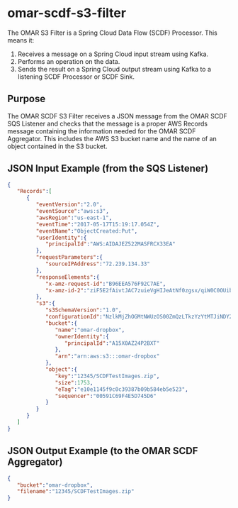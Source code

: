# omar-scdf-s3-filter
The OMAR S3 Filter is a Spring Cloud Data Flow (SCDF) Processor.
This means it:
1. Receives a message on a Spring Cloud input stream using Kafka.
2. Performs an operation on the data.
3. Sends the result on a Spring Cloud output stream using Kafka to a listening SCDF Processor or SCDF Sink.

## Purpose
The OMAR SCDF S3 Filter receives a JSON message from the OMAR SCDF SQS Listener and checks that the message is a proper AWS Records message containing the information needed for the OMAR SCDF Aggregator. This includes the AWS S3 bucket name and the name of an object contained in the S3 bucket.

## JSON Input Example (from the SQS Listener)
```json
{
   "Records":[
      {
         "eventVersion":"2.0",
         "eventSource":"aws:s3",
         "awsRegion":"us-east-1",
         "eventTime":"2017-05-17T15:19:17.054Z",
         "eventName":"ObjectCreated:Put",
         "userIdentity":{
            "principalId":"AWS:AIDAJEZ522MASFRCX33EA"
         },
         "requestParameters":{
            "sourceIPAddress":"72.239.134.33"
         },
         "responseElements":{
            "x-amz-request-id":"B96EEA576F92C7AE",
            "x-amz-id-2":"ziF5E2fAivtJAC7zuieVgHIJeAtNf0zgsx/qiW0C0OUibZQw0OgZs75EEmxYnENGwnlYBAfljyA="
         },
         "s3":{
            "s3SchemaVersion":"1.0",
            "configurationId":"NzlkMjZhOGMtNWUzOS00ZmQzLTkzYzYtMTJiNDY2N2Y2ZjUw",
            "bucket":{
               "name":"omar-dropbox",
               "ownerIdentity":{
                  "principalId":"A15X0AZ24P2BXT"
               },
               "arn":"arn:aws:s3:::omar-dropbox"
            },
            "object":{
               "key":"12345/SCDFTestImages.zip",
               "size":1753,
               "eTag":"e10e1145f9c0c39387b09b584eb5e523",
               "sequencer":"00591C69F4E5D745D6"
            }
         }
      }
   ]
}
```

## JSON Output Example (to the OMAR SCDF Aggregator)
```json
{
   "bucket":"omar-dropbox",
   "filename":"12345/SCDFTestImages.zip"
}
```
